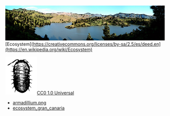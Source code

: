 <img src="https://github.com/universalbit-dev/HArmadillium/blob/main/docs/assets/images/ecosystem_gran_canaria_edited.png" width="auto" /> [Ecosystem](https://creativecommons.org/licenses/by-sa/2.5/es/deed.en](https://en.wikipedia.org/wiki/Ecosystem)

<img src="https://github.com/universalbit-dev/HArmadillium/blob/main/docs/assets/images/armadillium.png" width="100" />[CC0 1.0 Universal](https://creativecommons.org/publicdomain/zero/1.0/deed.en) 

* [armadillium.png](https://en.wikipedia.org/wiki/Armadillidium)
* [ecosystem_gran_canaria](https://en.wikipedia.org/wiki/Ecosystem#)
